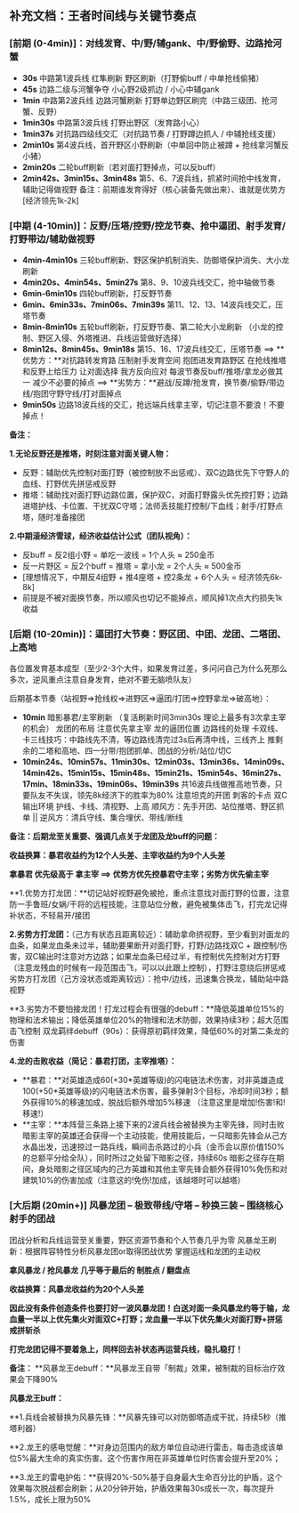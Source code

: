 ## 补充文档：王者时间线与关键节奏点

### [前期 (0-4min)]：对线发育、中/野/辅gank、中/野偷野、边路抢河蟹
- **30s** 中路第1波兵线 红隼刷新 野区刷新（打野偷buff / 中单抢线偷猪）
- **45s** 边路二级与河蟹争夺 小心野2级抓边 / 小心中辅gank
- **1min** 中路第2波兵线 边路河蟹刷新 打野单边野区刷完（中路三级团、抢河蟹、反野） 
- **1min30s** 中路第3波兵线 打野出野区（发育路小心）
- **1min37s** 对抗路四级线交汇（对抗路节奏 / 打野蹲边抓人 / 中辅抢线支援）
- **2min10s** 第4波兵线，首开野区小野刷新（中单回中防止被蹲 + 抢线拿河蟹反小猪）
- **2min20s** 二轮buff刷新（若对面打野掉点，可以反buff）
- **2min42s、3min15s、3min48s** 第5、6、7波兵线，抓紧时间抢中线发育，辅助记得做视野
备注：前期谁发育得好（核心装备先做出来）、谁就是优势方 [经济领先1k-2k]

### [中期 (4-10min)]：反野/压塔/控野/控龙节奏、抢中逼团、射手发育/打野带边/辅助做视野
- **4min-4min10s** 三轮buff刷新、野区保护机制消失、防御塔保护消失、大小龙刷新 
- **4min20s、4min54s、5min27s** 第8、9、10波兵线交汇，抢中轴做节奏
- **6min-6min10s** 四轮buff刷新，打反野节奏
- **6min、6min33s、7min06s、7min39s** 第11、12、13、14波兵线交汇，压塔节奏
- **8min-8min10s** 五轮buff刷新，打反野节奏、第二轮大小龙刷新
（小龙的控制、野区入侵、外塔推进、兵线运营做好选择）
- **8min12s、8min45s、9min18s** 第15、16、17波兵线交汇，压塔节奏
    ==> **优势方：**对抗路转发育路 压制射手发育空间 抱团进发育路野区 在抢线推塔和反野上给压力 让对面选择 我方反向应对 每波节奏反buff/推塔/拿龙必做其一 减少不必要的掉点
    ==> **劣势方：**避战/反蹲/抢发育，换节奏/偷野/带边线/抱团守野守线/打对面掉点
- **9min50s** 边路18波兵线的交汇，抢远端兵线拿主宰，切记注意不要浪！不要掉点！

**备注：**

**1.无论反野还是推塔，时刻注意对面关键人物：**
- 反野：辅助优先控制对面打野（被控制放不出惩戒）、双C边路优先下守野人的血线、打野优先拼惩戒反野
- 推塔：辅助找对面打野\边路位置，保护双C，对面打野露头优先控打野；边路进塔护线、卡位置、干扰双C守塔；法师丢技能打控制/下血线；射手/打野点塔，随时准备接团 

**2.中期滚经济雪球，经济收益估计公式（团队视角）：**
- 反buff = 反2组小野 = 单吃一波线 = 1个人头 ≈ 250金币
- 反一片野区 = 反2个buff = 推塔 = 拿小龙 = 2个人头 ≈ 500金币
- [理想情况下，中期反4组野 + 推4座塔 + 控2条龙 + 6个人头 = 经济领先6k-8k]
- 前提是不被对面换节奏，所以顺风也切记不能掉点，顺风掉1次点大约损失1k收益

### [后期 (10-20min)]：逼团打大节奏：野区团、中团、龙团、二塔团、上高地

各位置发育基本成型（至少2-3个大件，如果发育过差，多问问自己为什么死那么多次，逆风重点注意自身发育，绝对不要无脑喷队友）

后期基本节奏（站视野=>抢线权=>进野区=>逼团/打团=>控野拿龙=>破高地）：
- **10min** 暗影暴君/主宰刷新 （复活刷新时间3min30s 理论上最多有3次拿主宰的机会）
    龙团的布局 注意优先拿主宰 龙的逼团位置 边路线的处理
    卡双线、卡三线技巧：中路线先不清，等边路线清完过3s后再清中线，三线齐上
    推剩余的二塔和高地、四一分带/抱团抓单、团战的分析/站位/切C
- **10min24s、10min57s、11min30s、12min03s、13min36s、14min09s、14min42s、15min15s、15min48s、15min21s、15min54s、16min27s、17min、18min33s、19min06s、19min39s**
    共16波兵线做推高地节奏，只要队友不失误，领先8k经济下的胜率为80%
    注意坦克的开团 刺客的卡点 双C输出环境 护线、卡线、清视野、上高
    顺风方：先手开团、站位推塔、野区抓单 || 逆风方：清兵守线、集合埋伏、带线/断线

**备注：后期龙至关重要、强调几点关于龙团及龙buff的问题：**

**收益换算：暴君收益约为12个人头差、主宰收益约为9个人头差**

**拿暴君 优先级高于 拿主宰 ==> 优势方优先控暴君守主宰；劣势方优先偷主宰**

**1.优势方打龙团：**切记站好视野避免被抢，重点注意找对面打野的位置，注意防一手鲁班/女娲/干将的远程技能，注意站位分散，避免被集体击飞，打完龙记得补状态，不轻易开/接团

**2.劣势方打龙团：**（己方有状态且距离较近）：辅助拿命挤视野，至少看到对面龙的血条，如果龙血条未过半，辅助要果断开对面打野，打野/边路找双C + 跟控制/伤害，双C输出时注意对方边路；如果龙血条已经过半，有控制优先控制对方打野（注意龙残血的时候有一段范围击飞，可以以此跟上控制），打野注意绕后拼惩戒
劣势方打龙团（己方没状态或距离较远）：抢中/边线，迅速集合换龙，辅助站中路视野

**3.劣势方不要怕接龙团！打龙过程会有很强的debuff：**降低英雄单位15%的物理和法术输出；降低英雄单位20%的物理和法术防御，效果持续3秒；超大范围击飞控制
双龙羁绊debuff（90s）：获得原初羁绊效果，降低60%的对第二条龙的伤害

**4.龙的击败收益（简记：暴君打团，主宰推塔）：**
- **暴君：**对英雄造成60(+30\*英雄等级)的闪电链法术伤害，对非英雄造成100(+50\*英雄等级)的闪电链法术伤害，最多弹射3个目标，冷却时间3秒；额外获得10%的移速加成，脱战后额外增加5%移速 （注意这里是增加!伤害!和!移速!）
- **主宰：**本阵营三条路上接下来的2波兵线会被替换为主宰先锋，同时击败暗影主宰的英雄还会获得一个主动技能，使用技能后，一只暗影先锋会从己方水晶出发，迅速掠过一路兵线，瞬间击杀路过的小兵（金币会以原价值150%的总额平分给全队），同时所过之处留下暗影之径，持续60s
暗影之径存在期间，身处暗影之径区域内的己方英雄和其他主宰先锋会额外获得10%免伤和对建筑10%的伤害加成（注意这的!免伤!加成，该越塔时可以越塔）

### [大后期 (20min+)] 风暴龙团 – 极致带线/守塔 – 秒换三装 – 围绕核心射手的团战

团战分析和兵线运营至关重要，野区资源节奏和个人节奏几乎为零
风暴龙王刷新：根据阵容特性分析风暴龙团or取得团战优势 掌握运线和龙团的主动权

**拿风暴龙 / 抢风暴龙 几乎等于最后的 制胜点 / 翻盘点**

**收益换算：风暴龙收益约为20个人头差**

**因此没有条件创造条件也要打好一波风暴龙团！白送对面一条风暴龙约等于输，龙血量一半以上优先集火对面双C+打野；龙血量一半以下优先集火对面打野+拼惩戒拼斩杀**

**打完龙团记得不要着急上，同样回去补状态再运营兵线，稳扎稳打！**

**备注：**
**风暴龙王debuff：**风暴龙王自带「制裁」效果，被制裁的目标治疗效果会下降90%

**风暴龙王buff：**

**1.兵线会被替换为风暴先锋：**风暴先锋可以对防御塔造成干扰，持续5秒（推塔利器）

**2.龙王的感电觉醒：**对身边范围内的敌方单位自动进行雷击，每击造成该单位5%最大生命的真实伤害。这个伤害作用在非英雄单位时伤害会提升至20%；

**3.龙王的雷电护佑：**获得20%-50%基于自身最大生命百分比的护盾，这个效果每次脱战都会刷新；从20分钟开始，护盾效果每30s成长一次，每次提升1.5%，成长上限为50%